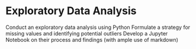 # Exploratory Data Analysis
 Conduct an exploratory data analysis using Python Formulate a strategy for missing values and identifying potential outliers Develop a Jupyter Notebook on their process and findings (with ample use of markdown) 
